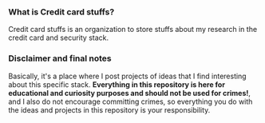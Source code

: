 ### What is Credit card stuffs?
Credit card stuffs is an organization to store stuffs about my research in the credit card and security stack.

### Disclaimer and final notes
Basically, it's a place where I post projects of ideas that I find interesting about this specific stack. **Everything
in this repository is here for educational and curiosity purposes and should not be used for crimes!**, and I also do not
encourage committing crimes, so everything you do with the ideas and projects in this repository is your responsibility.
